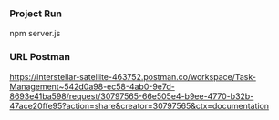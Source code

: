 ### Project Run
npm server.js

### URL Postman
https://interstellar-satellite-463752.postman.co/workspace/Task-Management~542d0a98-ec58-4ab0-9e7d-8693e41ba598/request/30797565-66e505e4-b9ee-4770-b32b-47ace20ffe95?action=share&creator=30797565&ctx=documentation
